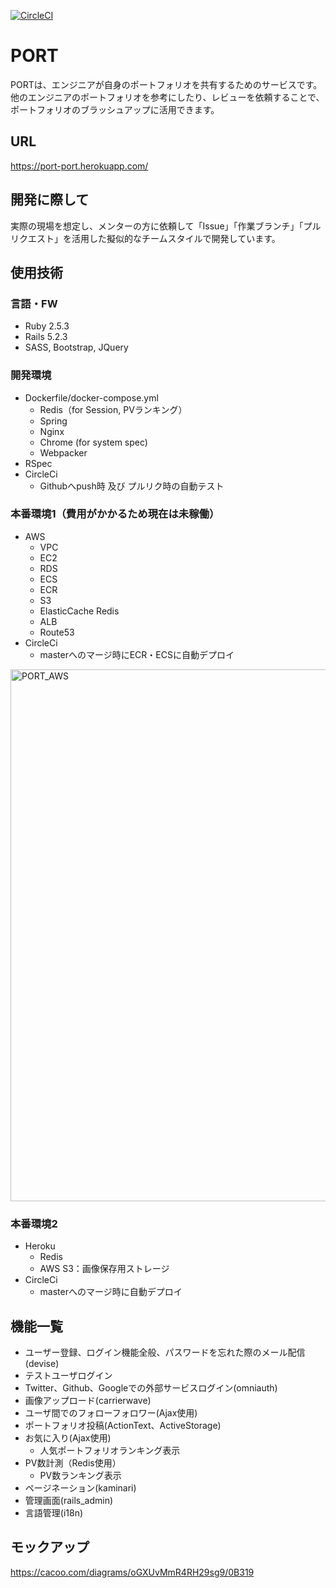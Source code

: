 [![CircleCI](https://circleci.com/gh/tegnike/PORT/tree/master.svg?style=svg)](https://circleci.com/gh/tegnike/PORT/tree/master)

# PORT
PORTは、エンジニアが自身のポートフォリオを共有するためのサービスです。<br>
他のエンジニアのポートフォリオを参考にしたり、レビューを依頼することで、ポートフォリオのブラッシュアップに活用できます。

## URL
https://port-port.herokuapp.com/

## 開発に際して
実際の現場を想定し、メンターの方に依頼して「Issue」「作業ブランチ」「プルリクエスト」を活用した擬似的なチームスタイルで開発しています。

## 使用技術

### 言語・FW
* Ruby 2.5.3
* Rails 5.2.3
* SASS, Bootstrap, JQuery

### 開発環境
* Dockerfile/docker-compose.yml
  - Redis（for Session, PVランキング）
  - Spring
  - Nginx
  - Chrome (for system spec)
  - Webpacker
* RSpec
* CircleCi
  - Githubへpush時 及び プルリク時の自動テスト

### 本番環境1（費用がかかるため現在は未稼働）
* AWS
  - VPC
  - EC2
  - RDS
  - ECS
  - ECR
  - S3
  - ElasticCache Redis
  - ALB
  - Route53
* CircleCi
  - masterへのマージ時にECR・ECSに自動デプロイ

<img width="851" alt="PORT_AWS" src="https://user-images.githubusercontent.com/35606144/75994693-a0744c80-5efb-11ea-8d4c-2904710da7bf.png">

### 本番環境2
* Heroku
  - Redis
  - AWS S3：画像保存用ストレージ
* CircleCi
  - masterへのマージ時に自動デプロイ

## 機能一覧
* ユーザー登録、ログイン機能全般、パスワードを忘れた際のメール配信(devise)
* テストユーザログイン
* Twitter、Github、Googleでの外部サービスログイン(omniauth)
* 画像アップロード(carrierwave)
* ユーザ間でのフォローフォロワー(Ajax使用)
* ポートフォリオ投稿(ActionText、ActiveStorage)
* お気に入り(Ajax使用)
  - 人気ポートフォリオランキング表示
* PV数計測（Redis使用）
  - PV数ランキング表示
* ページネーション(kaminari)
* 管理画面(rails_admin)
* 言語管理(i18n)

## モックアップ
https://cacoo.com/diagrams/oGXUvMmR4RH29sg9/0B319
